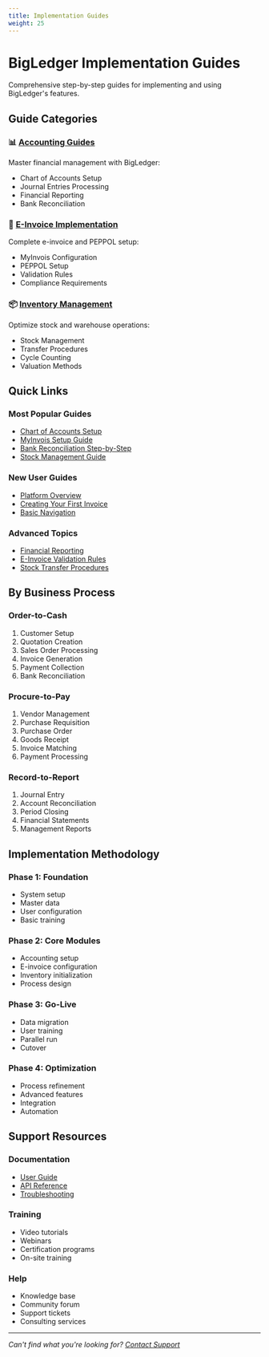 ```yaml
---
title: Implementation Guides
weight: 25
---
```


# BigLedger Implementation Guides

Comprehensive step-by-step guides for implementing and using BigLedger's features.

## Guide Categories

### 📊 [Accounting Guides](/guides/accounting-guides/)
Master financial management with BigLedger:
- Chart of Accounts Setup
- Journal Entries Processing
- Financial Reporting
- Bank Reconciliation

### 📄 [E-Invoice Implementation](/guides/einvoice-guides/)
Complete e-invoice and PEPPOL setup:
- MyInvois Configuration
- PEPPOL Setup
- Validation Rules
- Compliance Requirements

### 📦 [Inventory Management](/guides/inventory-guides/)
Optimize stock and warehouse operations:
- Stock Management
- Transfer Procedures
- Cycle Counting
- Valuation Methods

## Quick Links

### Most Popular Guides
- [Chart of Accounts Setup](/guides/accounting-guides/chart-of-accounts-setup/)
- [MyInvois Setup Guide](/guides/einvoice-guides/myinvois-setup/)
- [Bank Reconciliation Step-by-Step](/guides/accounting-guides/bank-reconciliation-guide/)
- [Stock Management Guide](/guides/inventory-guides/stock-management/)

### New User Guides
- [Platform Overview](/user-guide/platform-overview/)
- [Creating Your First Invoice](/tutorials/first-invoice/)
- [Basic Navigation](/platform/navigation/)

### Advanced Topics
- [Financial Reporting](/guides/accounting-guides/financial-reporting/)
- [E-Invoice Validation Rules](/guides/einvoice-guides/einvoice-validation/)
- [Stock Transfer Procedures](/guides/inventory-guides/stock-transfer/)

## By Business Process

### Order-to-Cash
1. Customer Setup
2. Quotation Creation
3. Sales Order Processing
4. Invoice Generation
5. Payment Collection
6. Bank Reconciliation

### Procure-to-Pay
1. Vendor Management
2. Purchase Requisition
3. Purchase Order
4. Goods Receipt
5. Invoice Matching
6. Payment Processing

### Record-to-Report
1. Journal Entry
2. Account Reconciliation
3. Period Closing
4. Financial Statements
5. Management Reports

## Implementation Methodology

### Phase 1: Foundation
- System setup
- Master data
- User configuration
- Basic training

### Phase 2: Core Modules
- Accounting setup
- E-invoice configuration
- Inventory initialization
- Process design

### Phase 3: Go-Live
- Data migration
- User training
- Parallel run
- Cutover

### Phase 4: Optimization
- Process refinement
- Advanced features
- Integration
- Automation

## Support Resources

### Documentation
- [User Guide](/user-guide/)
- [API Reference](/api/)
- [Troubleshooting](/support/troubleshooting/)

### Training
- Video tutorials
- Webinars
- Certification programs
- On-site training

### Help
- Knowledge base
- Community forum
- Support tickets
- Consulting services

---

*Can't find what you're looking for? [Contact Support](mailto:support@bigledger.com)*